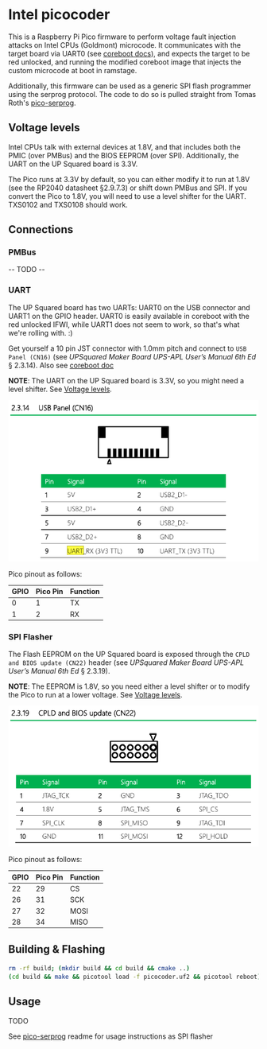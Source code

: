 # Intel picocoder

This is a Raspberry Pi Pico firmware to perform voltage fault injection attacks
on Intel CPUs (Goldmont) microcode. It communicates with the target board via
UART0 (see [coreboot docs][coreboot-up-squared-doc]), and expects the target to
be red unlocked, and running the modified coreboot image that injects the
custom microcode at boot in ramstage.

Additionally, this firmware can be used as a generic SPI flash programmer using
the serprog protocol. The code to do so is pulled straight from
Tomas Roth's [pico-serprog](https://github.com/stacksmashing/pico-serprog).

## Voltage levels
Intel CPUs talk with external devices at 1.8V, and that includes both the
PMIC (over PMBus) and the BIOS EEPROM (over SPI). Additionally, the UART on the
UP Squared board is 3.3V.

The Pico runs at 3.3V by default, so you can either modify it to run at 1.8V
(see the RP2040 datasheet §2.9.7.3) or shift down PMBus and SPI. If you convert
the Pico to 1.8V, you will need to use a level shifter for the UART. TXS0102
and TXS0108 should work.

## Connections
### PMBus
-- TODO --

### UART ###
The UP Squared board has two UARTs: UART0 on the USB connector and UART1 on the
GPIO header. UART0 is easily available in coreboot with the red unlocked IFWI,
while UART1 does not seem to work, so that's what we're rolling with. :)

Get yourself a 10 pin JST connector with 1.0mm pitch and connect to `USB Panel
(CN16)` (see _UPSquared Maker Board UPS-APL User’s Manual 6th Ed_ § 2.3.14).
Also see [coreboot doc][coreboot-up-squared-doc]

__NOTE__: The UART on the UP Squared board is 3.3V, so you might need a level
shifter. See [Voltage levels](#voltage-levels).

![CN16 pinout](../../hardware/UPSquared/pics/CN16_usb_panel_pinout.png)

Pico pinout as follows:

| GPIO | Pico Pin | Function |
|------|----------|----------|
| 0    | 1        | TX       |
| 1    | 2        | RX       |

### SPI Flasher
The Flash EEPROM on the UP Squared board is exposed through the
`CPLD and BIOS update (CN22)` header (see _UPSquared Maker Board UPS-APL User’s
Manual 6th Ed_ § 2.3.19).

__NOTE__: The EEPROM is 1.8V, so you need either a level shifter or to modify
the Pico to run at a lower voltage. See [Voltage levels](#voltage-levels).

![CN22 pinout](../../hardware/UPSquared/pics/CN22_bios_pinout.png)

Pico pinout as follows:

| GPIO | Pico Pin | Function |
|------|----------|----------|
| 22   | 29       | CS       |
| 26   | 31       | SCK      |
| 27   | 32       | MOSI     |
| 28   | 34       | MISO     |

## Building & Flashing
```bash
rm -rf build; (mkdir build && cd build && cmake ..)
(cd build && make && picotool load -f picocoder.uf2 && picotool reboot)
```

## Usage
TODO

See [pico-serprog][pico-serprog] readme for usage instructions as SPI flasher

[coreboot-up-squared-doc]: https://doc.coreboot.org/mainboard/up/squared/index.html
[pico-serprog]: https://github.com/stacksmashing/pico-serprog